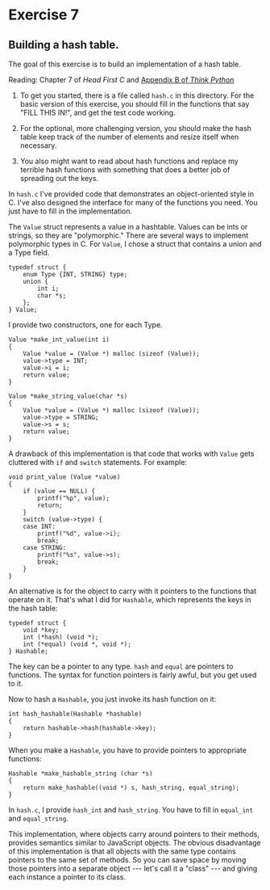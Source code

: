# Exercise 7

## Building a hash table. 

The goal of this exercise is to build an implementation of a hash table.

Reading: Chapter 7 of *Head First C* and [Appendix B of *Think
Python*](http://greenteapress.com/thinkpython2/html/thinkpython2022.html#sec255)


1) To get you started, there is a file called `hash.c` in this directory.
For the basic version of this exercise,
you should fill in the functions that say "FILL THIS IN!", and get the test
code working.

2) For the optional, more challenging version, you should make the
hash table keep track of the number of elements and resize itself when
necessary.

3) You also might want to read about hash functions and replace my
terrible hash functions with something that does a better job of
spreading out the keys.


In `hash.c` I've provided code that demonstrates an object-oriented
style in C.  I've also designed the interface for many of the
functions you need.  You just have to fill in the implementation.

The `Value` struct represents a value in a hashtable.  Values can be
ints or strings, so they are "polymorphic."  There are several ways to
implement polymorphic types in C.  For `Value`, I chose a struct that
contains a union and a Type field.

    typedef struct {
        enum Type {INT, STRING} type;
        union {
            int i;
            char *s;
        };
    } Value;

I provide two constructors, one for each Type.

    Value *make_int_value(int i) 
    {
        Value *value = (Value *) malloc (sizeof (Value));
        value->type = INT;
        value->i = i;
        return value;
    }

    Value *make_string_value(char *s) 
    {
        Value *value = (Value *) malloc (sizeof (Value));
        value->type = STRING;
        value->s = s;
        return value;
    }

A drawback of this implementation is that code that works with `Value`
gets cluttered with `if` and `switch` statements.  For example:

    void print_value (Value *value) 
    {
        if (value == NULL) {
            printf("%p", value);
            return;
        }
        switch (value->type) {
        case INT:
            printf("%d", value->i);
            break;
        case STRING:
            printf("%s", value->s);
            break;
        }
    }


An alternative is for the object to carry with it pointers to the
functions that operate on it.  That's what I did for `Hashable`, which
represents the keys in the hash table:

    typedef struct {
        void *key;
        int (*hash) (void *);
        int (*equal) (void *, void *);
    } Hashable;

The key can be a pointer to any type.  `hash` and `equal` are pointers to
functions.  The syntax for function pointers is fairly awful, but you
get used to it.

Now to hash a `Hashable`, you just invoke its hash function on it:

    int hash_hashable(Hashable *hashable)
    {
        return hashable->hash(hashable->key);
    }

When you make a `Hashable`, you have to provide pointers to appropriate
functions:

    Hashable *make_hashable_string (char *s)
    {
        return make_hashable((void *) s, hash_string, equal_string);
    }

In `hash.c`, I provide `hash_int` and `hash_string`.  You have to fill
in `equal_int` and `equal_string`.

This implementation, where objects carry around pointers to their
methods, provides semantics similar to JavaScript objects.  The
obvious disadvantage of this implementation is that all objects with
the same type contains pointers to the same set of methods.  So you
can save space by moving those pointers into a separate object ---
let's call it a "class" --- and giving each instance a pointer to its
class.

